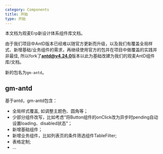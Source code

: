 ```yaml
---
category: Components
title: 开始
type: 开始
---
```


本文档为观麦Erp新设计体系组件库文档。

由于我们项目中AntD版本已经难以随官方更新而升级，以及我们有覆盖全局样式、新增基础/业务组件的需求，再继续使用官方的包并在项目中做覆盖的实践并非最佳, 所以fork了**antd@v4.24.0**版本以此为基础改建为我们的观麦AntD组件库/文档。

新的包名为`gm-antd`。

## gm-antd

基于antd，gm-antd包含：
- 全局样式覆盖, 如调整主题色、圆角等；
- 少部分组件改写，比如考虑“将Button组件的onClick改为异步时pending自动设置loading、disabled状态”；
- 新增基础组件；
- 新增业务组件，比如列表页的条件筛选组件TableFilter;
- 表格定制;
- ...
